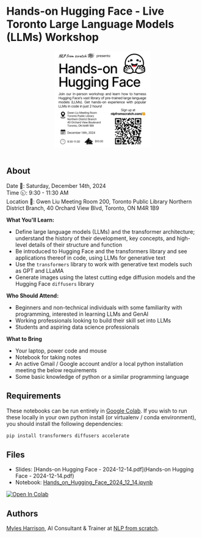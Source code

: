 # Hands-on Hugging Face - Live Toronto Large Language Models (LLMs) Workshop

<div align="center">
<img src="assets/hohf_cover.png" style="width:50%"/>
<br/ ><br/ >
</div>

## About
Date 📅: Saturday, December 14th, 2024  
Time 🕤: 9:30 - 11:30 AM  
Location 📍: Gwen Liu Meeting Room 200, Toronto Public Library Northern District Branch, 40 Orchard View Blvd, Toronto, ON M4R 1B9  


**What You'll Learn:**  
- Define large language models (LLMs) and the transformer architecture; understand the history of their development, key concepts, and high-level details of their structure and function
- Be introduced to Hugging Face and the transformers library and see applications thereof in code, using LLMs for generative text
- Use the `transformers` library to work with generative text models such as GPT and LLaMA
- Generate images using the latest cutting edge diffusion models and the Hugging Face `diffusers` library

**Who Should Attend:**
- Beginners and non-technical individuals with some familiarity with programming, interested in learning LLMs and GenAI
- Working professionals looking to build their skill set into LLMs
- Students and aspiring data science professionals

**What to Bring**
- Your laptop, power code and mouse
- Notebook for taking notes
- An active Gmail / Google account and/or a local python installation meeting the below requirements
- Some basic knowledge of python or a similar programming language

## Requirements
These notebooks can be run entirely in [Google Colab](https://colab.google/). If you wish to run these locally in your own python install (or virtualenv / conda environment),  you should install the following dependencies:
```bash
pip install transformers diffusers accelerate
```

## Files
- Slides: [Hands-on Hugging Face - 2024-12-14.pdf](Hands-on Hugging Face - 2024-12-14.pdf)
- Notebook: [Hands_on_Hugging_Face_2024_12_14.ipynb](Hands_on_Hugging_Face_2024_12_14.ipynb)
<a target="_blank" href="https://colab.research.google.com/github/nlpfromscratch/workshops/blob/master/hands-on-huggingface-2024/Hands_on_Hugging_Face_2024_12_14.ipynb">
  <img src="https://colab.research.google.com/assets/colab-badge.svg" alt="Open In Colab"/>
</a>


## Authors
[Myles Harrison](https://www.mylesharrison.com), AI Consultant & Trainer at [NLP from scratch](https://www.nlpfromscratch.com).
